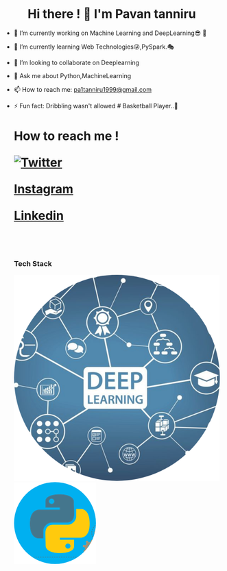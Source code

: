 ###         <h1 style="text-align:center;"> Hi there ! 👋  I'm Pavan tanniru </h1>

            


- 🔭 I’m currently working on Machine Learning and DeepLearning😎 🦾
- 🌱 I’m currently learning Web Technologies😜,PySpark.🎭
- 👯 I’m looking to collaborate on Deeplearning
- 💬 Ask me about Python,MachineLearning
- 📫 How to reach me: pa1tanniru1999@gmail.com
- ⚡ Fun fact: Dribbling wasn't allowed # Basketball Player..🏀


     <h1> How to reach me ! </>
            
       
   
    <a href="https://twitter.com/TanniruPavan" class="button primary">![Twitter](https://www.google.com/imgres?imgurl=https%3A%2F%2Fhelp.twitter.com%2Fcontent%2Fdam%2Fhelp-twitter%2Fbrand%2Flogo.png&imgrefurl=https%3A%2F%2Fhelp.twitter.com%2F&tbnid=hmDQk9fGbbztiM&vet=12ahUKEwiZ8OS8p4nuAhWCNHIKHQvbDSUQMygCegUIARDBAQ..i&docid=sMHf-hJWbXwREM&w=400&h=400&q=twitter%20images&ved=2ahUKEwiZ8OS8p4nuAhWCNHIKHQvbDSUQMygCegUIARDBAQ)</a>
    <br>
    
    
    <a href="https://www.instagram.com/___.pavan.__/" class="button">Instagram</a>
    <br>
    
    
    <a href="https://www.linkedin.com/in/pavan-tanniru-59ab281a5/" class="button icon search">Linkedin</a>
    
   
    
    <br>
    
     ### Tech Stack  
    
    
    ![Deep_learning](https://github.com/pavantanniru/pavantanniru/blob/main/circle-cropped%20(3).png?raw=true) 
    ![python](https://github.com/pavantanniru/pavantanniru/blob/main/circle-cropped%20(4).png?raw=true)
